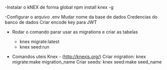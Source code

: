 -Instalar o kNEX de forma global
    npm install knex -g

-Configurar o arquivo .env
    Mudar nome da base de dados
    Credencias do banco de dados
    Criar encode key para JWT

- Rodar o comando parar usar as migrations e criar as tabelas
    - knex migrate:latest
    - knex seed:run

- Comandos uteis Knex - (http://knexjs.org/)
    Criar migration: knex migrate:make migration_name 
    Criar seeds: knex seed:make seed_name
